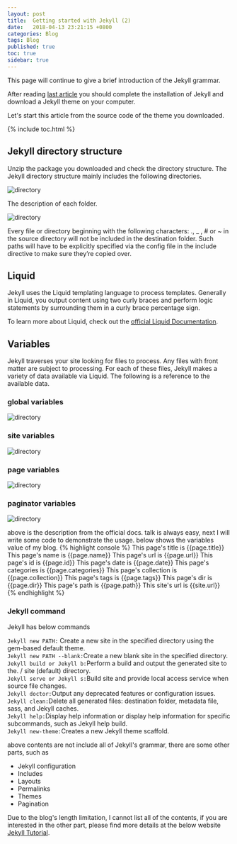 ```yaml
---
layout: post
title:  Getting started with Jekyll (2)
date:   2018-04-13 23:21:15 +0800
categories: Blog
tags: Blog
published: true
toc: true
sidebar: true
---
```

This page will continue to give a brief introduction of the Jekyll grammar. 

After reading [last article]({{site.baseurl}}/blog/2018/03/27/Web-jekyll-installation.html) you should complete the installation of Jekyll and download a Jekyll theme on your computer. 

Let's start this article from the source code of the theme you downloaded. 

{% include toc.html %}

## Jekyll directory structure
Unzip the package you downloaded and check the directory structure. The Jekyll directory structure mainly includes the following directories.

![directory]({{site.cdn_baseurl}}/assets/image/web-jekyll-2-directory.png)

The description of each folder.

![directory]({{site.cdn_baseurl}}/assets/image/web-jekyll-2-directory-description.png)

Every file or directory beginning with the following characters: ., _ , # or ~ in the source directory will not be included in the destination folder. Such paths will have to be explicitly specified via the config file in the include directive to make sure they’re copied over.

## Liquid
Jekyll uses the Liquid templating language to process templates.
Generally in Liquid, you output content using two curly braces and perform logic statements by surrounding them in a curly brace percentage sign. 

To learn more about Liquid, check out the [official Liquid Documentation](https://shopify.github.io/liquid/).

## Variables

Jekyll traverses your site looking for files to process. Any files with front matter are subject to processing. For each of these files, Jekyll makes a variety of data available via Liquid. The following is a reference to the available data.

### global variables
![directory]({{site.cdn_baseurl}}/assets/image/web-jekyll-2-variables-global.png)

### site variables
![directory]({{site.cdn_baseurl}}/assets/image/web-jekyll-2-variables-site.png)

### page variables
![directory]({{site.cdn_baseurl}}/assets/image/web-jekyll-2-variables-page.png)

### paginator variables
![directory]({{site.cdn_baseurl}}/assets/image/web-jekyll-2-variables-paginator.png)

above is the description from the official docs. talk is always easy, next I will write some code to demonstrate the usage. 
below shows the variables value of my blog.
{% highlight console %}
This page's title is {{page.title}}
This page's name is {{page.name}}
This page's url is {{page.url}}
This page's id is {{page.id}}
This page's date is {{page.date}}
This page's categories is {{page.categories}}
This page's collection is {{page.collection}}
This page's tags is {{page.tags}}
This page's dir is {{page.dir}}
This page's path is {{page.path}}
This site's url is {{site.url}}
{% endhighlight %}

### Jekyll command
Jekyll has below commands

`Jekyll new PATH:` Create a new site in the specified directory using the gem-based default theme. <br>
`Jekyll new PATH --blank:`Create a new blank site in the specified directory.<br>
`Jekyll build or Jekyll b:`Perform a build and output the generated site to the. / site (default) directory.<br>
`Jekyll serve or Jekyll s:`Build site and provide local access service when source file changes.<br>
`Jekyll doctor:`Output any deprecated features or configuration issues.<br>
`Jekyll clean:`Delete all generated files: destination folder, metadata file, sass, and Jekyll caches.<br>
`Jekyll help:`Display help information or display help information for specific subcommands, such as Jekyll help build.<br>
`Jekyll new-theme:`Creates a new Jekyll theme scaffold.<br>

above contents are not include all of Jekyll's grammar, there are some other parts, such as 
+ Jekyll configuration
+ Includes
+ Layouts
+ Permalinks
+ Themes
+ Pagination 

Due to the blog's length limitation, I cannot list all of the contents, if you are interested in the other part, please find more details at the below website [Jekyll Tutorial](https://jekyll.zcopy.site/docs/).